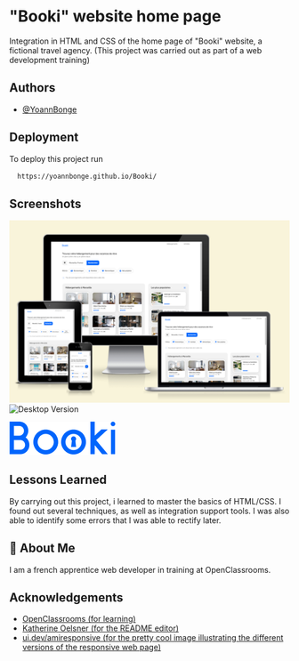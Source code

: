 
# "Booki" website home page


Integration in HTML and CSS of the home page of "Booki" website, a fictional travel agency.
(This project was carried out as part of a web development training)
## Authors

- [@YoannBonge](https://www.github.com/yoannBonge)


## Deployment

To deploy this project run

```bash
  https://yoannbonge.github.io/Booki/
```


## Screenshots

![Responsive Preview](https://github.com/yoannBonge/Booki/blob/main/images/readme/Responsive%20Design.png)
![Desktop Version](https://github.com/yoannBonge/Booki/blob/main/images/readme/Desktop%20Version.png)


![Logo](https://github.com/yoannBonge/Booki/blob/main/images/logo/Booki.png)


## Lessons Learned

By carrying out this project, i learned to master the basics of HTML/CSS. I found out several techniques, as well as integration support tools. I was also able to identify some errors that I was able to rectify later.


## 🚀 About Me
I am a french apprentice web developer in training at OpenClassrooms.


## Acknowledgements

- [OpenClassrooms (for learning)](https://github.com/OpenClassrooms-Student-Center)
 - [Katherine Oelsner (for the README editor)](https://github.com/octokatherine)
  - [ui.dev/amiresponsive (for the pretty cool image illustrating the different versions of the responsive web page)](https://ui.dev/amiresponsive)
  



